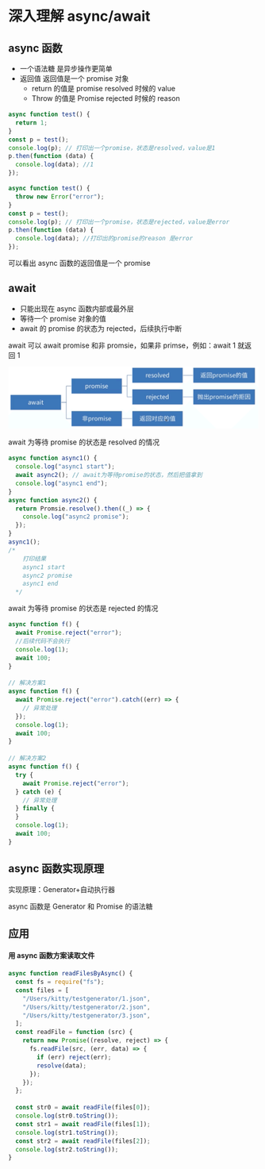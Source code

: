 # 深入理解 async/await

## async 函数

- 一个语法糖 是异步操作更简单
- 返回值 返回值是一个 promise 对象
  - return 的值是 promise resolved 时候的 value
  - Throw 的值是 Promise rejected 时候的 reason

```js
async function test() {
  return 1;
}
const p = test();
console.log(p); // 打印出一个promise，状态是resolved，value是1
p.then(function (data) {
  console.log(data); //1
});
```

```js
async function test() {
  throw new Error("error");
}
const p = test();
console.log(p); // 打印出一个promise，状态是rejected，value是error
p.then(function (data) {
  console.log(data); //打印出的promise的reason 是error
});
```

可以看出 async 函数的返回值是一个 promise

## await

- 只能出现在 async 函数内部或最外层
- 等待一个 promise 对象的值
- await 的 promise 的状态为 rejected，后续执行中断

await 可以 await promise 和非 promsie，如果非 primse，例如：await 1 就返回 1

![本地路径](./public/await.030322c2.png)

await 为等待 promise 的状态是 resolved 的情况

```js
async function async1() {
  console.log("async1 start");
  await async2(); // await为等待promise的状态，然后把值拿到
  console.log("async1 end");
}
async function async2() {
  return Promsie.resolve().then((_) => {
    console.log("async2 promise");
  });
}
async1();
/*
    打印结果
    async1 start
    async2 promise
    async1 end
  */
```

await 为等待 promise 的状态是 rejected 的情况

```js
async function f() {
  await Promise.reject("error");
  //后续代码不会执行
  console.log(1);
  await 100;
}

// 解决方案1
async function f() {
  await Promise.reject("error").catch((err) => {
    // 异常处理
  });
  console.log(1);
  await 100;
}

// 解决方案2
async function f() {
  try {
    await Promise.reject("error");
  } catch (e) {
    // 异常处理
  } finally {
  }
  console.log(1);
  await 100;
}
```

## async 函数实现原理

实现原理：Generator+自动执行器

async 函数是 Generator 和 Promise 的语法糖

## 应用

#### 用 async 函数方案读取文件

```js
async function readFilesByAsync() {
  const fs = require("fs");
  const files = [
    "/Users/kitty/testgenerator/1.json",
    "/Users/kitty/testgenerator/2.json",
    "/Users/kitty/testgenerator/3.json",
  ];
  const readFile = function (src) {
    return new Promise((resolve, reject) => {
      fs.readFile(src, (err, data) => {
        if (err) reject(err);
        resolve(data);
      });
    });
  };

  const str0 = await readFile(files[0]);
  console.log(str0.toString());
  const str1 = await readFile(files[1]);
  console.log(str1.toString());
  const str2 = await readFile(files[2]);
  console.log(str2.toString());
}
```
